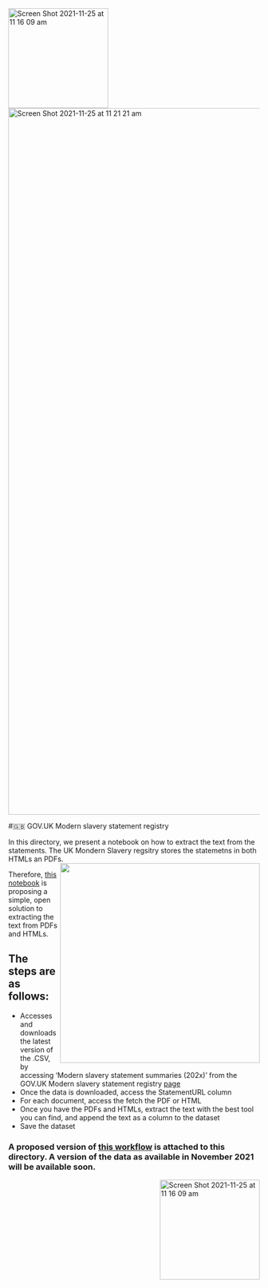 
<img align="left" img width="200" alt="Screen Shot 2021-11-25 at 11 16 09 am" src="https://miro.medium.com/max/1400/1*QnjAps-qJwGEXw5st670OA.png">


[<img width="1415" alt="Screen Shot 2021-11-25 at 11 21 21 am" src="https://user-images.githubusercontent.com/64998301/143337270-94599fdb-6745-4bb6-8b08-355676c6b482.png">](https://modern-slavery-statement-registry.service.gov.uk/)


#🇬🇧 GOV.UK Modern slavery statement registry




In this directory, we present a notebook on how to extract the text from the statements. The UK Mondern Slavery regsitry stores the statemetns in both HTMLs an PDFs. 
<img align="right" width="400"   src="https://cdn.dribbble.com/users/895367/screenshots/2396826/media/9ebe68ebcc3b847d1f186c34ef28fc33.gif">


Therefore, [this notebook](https://github.com/the-future-society/Project-AIMS-AI-against-Modern-Slavery/blob/main/%F0%9F%97%84%EF%B8%8F%20Data%20and%20text%20extraction/%F0%9F%87%AC%F0%9F%87%A7%20GOV.UK%20Modern%20slavery%20statement%20registry/GOV.UK%20Modern%20slavery%20statement%20registry.ipynb) is proposing a simple, open solution to extracting the text from PDFs and HTMLs. 

## The steps are as follows:
- Accesses and downloads the latest version of the .CSV, by accessing  ‘Modern slavery statement summaries (202x)’ from the  GOV.UK Modern slavery statement registry [page](https://modern-slavery-statement-registry.service.gov.uk/download)
- Once the data is downloaded, access the StatementURL column 
- For each document, access the fetch the PDF or HTML
- Once you have the PDFs and HTMLs, extract the text with the best tool you can find, and append the text as a column to the dataset
- Save the dataset

### A proposed version of [this workflow](https://github.com/the-future-society/Project-AIMS-AI-against-Modern-Slavery/blob/main/%F0%9F%97%84%EF%B8%8F%20Data%20and%20text%20extraction/WikiRate/WikiRate_labeled_data.ipynb) is attached to this directory. A version of the data as available in November 2021 will be available soon. 


<img align="right" img width="200" alt="Screen Shot 2021-11-25 at 11 16 09 am" src="https://user-images.githubusercontent.com/64998301/143334956-8aba1868-8ad6-4e10-967d-d38999f1f5cf.png">


